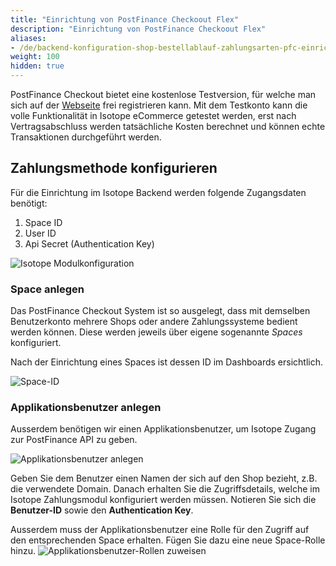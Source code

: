 ```yaml
---
title: "Einrichtung von PostFinance Checkoout Flex"
description: "Einrichtung von PostFinance Checkoout Flex"
aliases:
- /de/backend-konfiguration-shop-bestellablauf-zahlungsarten-pfc-einrichtung/
weight: 100
hidden: true
---
```


PostFinance Checkout bietet eine kostenlose Testversion, für welche man sich auf der [Webseite][website] frei registrieren
kann. Mit dem Testkonto kann die volle Funktionalität in Isotope eCommerce getestet werden, erst nach Vertragsabschluss
werden tatsächliche Kosten berechnet und können echte Transaktionen durchgeführt werden.


## Zahlungsmethode konfigurieren

Für die Einrichtung im Isotope Backend werden folgende Zugangsdaten benötigt:
1. Space ID
2. User ID
3. Api Secret (Authentication Key)

![Isotope Modulkonfiguration](../zugangsdaten.png)


### Space anlegen

Das PostFinance Checkout System ist so ausgelegt, dass mit demselben Benutzerkonto mehrere Shops oder andere
Zahlungssysteme bedient werden können. Diese werden jeweils über eigene sogenannte _Spaces_ konfiguriert.

Nach der Einrichtung eines Spaces ist dessen ID im Dashboards ersichtlich.

![Space-ID](../space-id.png)


### Applikationsbenutzer anlegen

Ausserdem benötigen wir einen Applikationsbenutzer, um Isotope Zugang zur PostFinance API zu geben.

![Applikationsbenutzer anlegen](../api-benutzer.png)

Geben Sie dem Benutzer einen Namen der sich auf den Shop bezieht, z.B. die verwendete Domain. Danach erhalten Sie die
Zugriffsdetails, welche im Isotope Zahlungsmodul konfiguriert werden müssen. Notieren Sie sich die **Benutzer-ID** sowie
den **Authentication Key**.

Ausserdem muss der Applikationsbenutzer eine Rolle für den Zugriff auf den entsprechenden Space erhalten. Fügen Sie
dazu eine neue Space-Rolle hinzu.
![Applikationsbenutzer-Rollen zuweisen](../api-rollen.png)



[website]: https://checkout.postfinance.ch/
